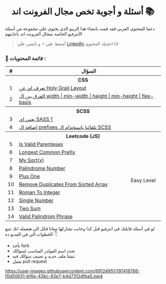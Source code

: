 <div align=center>
  <h1> أسئلة و أجوبة تخص مجال الفرونت اند 📚</h1>
  </div>
  
دعما للمحتوي العربي فقد قمت بانشاء هذا الريبو الذي يحتوي علي مجموعة من أسئلة الأنترفيو الخاصة بمجال الفرونت اند باجابتهم  


> أضغط علي :star: و تابعني علي [LinkedIn](https://linkedin.com/in/ak-ram) اذا اعجبك المحتوي 



### 📝 قائمة المحتويات :
<div align=right>

  <table>

  <tr>
    <th>#</th>
    <th  colspan="2">السؤال</th>

  </tr>
<!---------------------------------------------------------- CSS Questions ------------------------------------------------------>
  <tr>
    <th colspan="3">CSS</th>
  </tr>
  <tr>
    <td align=center>1</td>
    <td colspan="3"><a href="https://github.com/Ak-ram/Frontend-Interview-Questions/blob/master/css/Holy%20Grail%20Layout%20%D9%8A%D8%B9%D9%86%D9%8A%20%D8%A7%D9%8A.md"> تعرف اي عن Holy Grail Layout</a></td>
  </tr>

  <tr>
    <td align=center>2</td>
    <td colspan="2"><a href="https://github.com/Ak-ram/Frontend-Interview-Questions/blob/master/css/width%20%7C%20min-width%20%7C%20height%20%7C%20min-height%20%7C%20flex-basis%20%D9%85%D8%A7%20%D9%87%D9%88%20%D8%A7%D9%84%D9%81%D8%B1%D9%82%20%D8%A8%D9%8A%D9%86.md">الفرق بين ال width | min-width | height | min-height | flex-basis</a></td>
  </tr>
    
  <!---------------------------------------------------------- SCSS Questions ------------------------------------------------------>

 <tr>
    <th colspan="3">SCSS</th>
  </tr>
  
  <tr>
    <td  align=center>3</td>
    <td colspan="3"><a href="https://github.com/Ak-ram/Frontend-Interview-Questions/blob/master/scss/Sass%20%D9%8A%D8%B9%D9%86%D9%8A%20%D8%A7%D9%8A.md">يعني اي SASS ؟</a></td>
  </tr>
    
   <tr>
    <td  align=center>4</td>
    <td colspan="3"><a href="https://github.com/Ak-ram/Frontend-Interview-Questions/blob/master/scss/%D8%A8%D8%B4%D9%83%D9%84%20%D8%AA%D9%84%D9%82%D8%A7%D8%A6%D9%8A%20prefixes%20%D8%A7%D8%B2%D8%A7%D9%8A%20%D8%AA%D8%B6%D9%8A%D9%81%20%D8%A7%D9%84.md"> اضافة ال prefixes تلقائيا باستخدام ال SCSS</a></td>
  </tr> 
    
    
    
 <!---------------------------------------------------------- Leetcode Questions ------------------------------------------------------>

  <tr>
    <th colspan="3">Leetcode (JS)</th>
  </tr>
  <tr>
    <td align=center>5</td>
    <td><a href="https://github.com/Ak-ram/Frontend-Interview-Questions/tree/master/leetcode/Is%20Valid%20Parenteses">Is Valid Parenteses</a>
    </td>
    <td rowspan="10" align=center>Easy Level</td>
  </tr>

  <tr>
    <td align=center>6</td>
    <td><a href="https://github.com/Ak-ram/Frontend-Interview-Questions/tree/master/leetcode/Longest%20Common%20Prefix">Longest Common Prefix</a></td>
  </tr>

  <tr>
    <td align=center>7</td>
    <td><a href="https://github.com/Ak-ram/Frontend-Interview-Questions/tree/master/leetcode/My%20Sqrt(x)">My Sqrt(x)</a></td>
  </tr>

  <tr>
    <td align=center>8</td>
    <td><a href="https://github.com/Ak-ram/Frontend-Interview-Questions/tree/master/leetcode/Palindrome%20Number_Easy">Palindrome Number</a></td>
  </tr>

  <tr>
    <td align=center>9</td>
    <td><a href="https://github.com/Ak-ram/Frontend-Interview-Questions/tree/master/leetcode/Plus%20One">Plus One</a></td>
  </tr>

  <tr>
    <td align=center>10</td>
    <td><a href="https://github.com/Ak-ram/Frontend-Interview-Questions/tree/master/leetcode/Remove%20Duplicates%20From%20Sorted%20Array">Remove Duplicates From Sorted Array</a></td>
  </tr>

  <tr>
    <td align=center>11</td>
    <td><a href="https://github.com/Ak-ram/Frontend-Interview-Questions/tree/master/leetcode/Roman%20To%20Integer_Easy">Roman To Integer</a></td>
  </tr>

  <tr>
    <td align=center>12</td>
    <td><a href="https://github.com/Ak-ram/Frontend-Interview-Questions/tree/master/leetcode/Single%20Number">Single Number</a></td>
  </tr>

  <tr>
    <td align=center>13</td>
    <td><a href="https://github.com/Ak-ram/Frontend-Interview-Questions/tree/master/leetcode/Two%20Sum_Easy">Two Sum</a></td>
  </tr>

  <tr>
    <td align=center>14</td>
    <td><a href="https://github.com/Ak-ram/Frontend-Interview-Questions/tree/master/leetcode/Valid%20Palindrome%20Phrase">Valid Palindrom Phrase</a></td>
  </tr>
</table>

</div>




لو في أسئلة قابلتك في انترفيو قبل كدا وحابب تشاركها معانا فكل الي هتعمله انك تتبع الخطوات الي في الفديو ده 👇
- تأخذ fork
- تحدد اسم الفولدر المناسب لسؤالك
- تنشأ ملف جديد و تضيف سؤالك فيه
- تعمل pull request


 https://user-images.githubusercontent.com/69124951/197418786-f0d50631-bf6e-43bc-83e7-b4d7312dfba5.mp4








